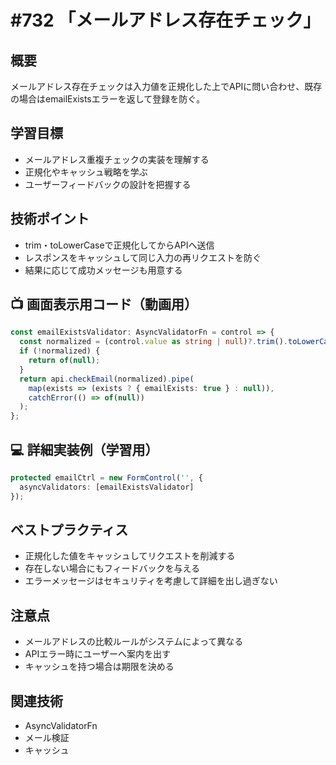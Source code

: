 # #732 「メールアドレス存在チェック」

## 概要
メールアドレス存在チェックは入力値を正規化した上でAPIに問い合わせ、既存の場合はemailExistsエラーを返して登録を防ぐ。

## 学習目標
- メールアドレス重複チェックの実装を理解する
- 正規化やキャッシュ戦略を学ぶ
- ユーザーフィードバックの設計を把握する

## 技術ポイント
- trim・toLowerCaseで正規化してからAPIへ送信
- レスポンスをキャッシュして同じ入力の再リクエストを防ぐ
- 結果に応じて成功メッセージも用意する

## 📺 画面表示用コード（動画用）
```typescript
const emailExistsValidator: AsyncValidatorFn = control => {
  const normalized = (control.value as string | null)?.trim().toLowerCase() ?? '';
  if (!normalized) {
    return of(null);
  }
  return api.checkEmail(normalized).pipe(
    map(exists => (exists ? { emailExists: true } : null)),
    catchError(() => of(null))
  );
};
```

## 💻 詳細実装例（学習用）
```typescript
protected emailCtrl = new FormControl('', {
  asyncValidators: [emailExistsValidator]
});
```

## ベストプラクティス
- 正規化した値をキャッシュしてリクエストを削減する
- 存在しない場合にもフィードバックを与える
- エラーメッセージはセキュリティを考慮して詳細を出し過ぎない

## 注意点
- メールアドレスの比較ルールがシステムによって異なる
- APIエラー時にユーザーへ案内を出す
- キャッシュを持つ場合は期限を決める

## 関連技術
- AsyncValidatorFn
- メール検証
- キャッシュ
